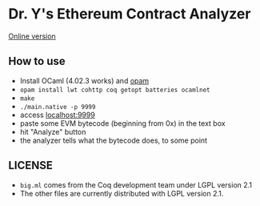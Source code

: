 # Dr. Y's Ethereum Contract Analyzer

[Online version](http://dry.yoichihirai.com/)

## How to use

* Install OCaml (4.02.3 works) and [opam](https://opam.ocaml.org/)
* `opam install lwt cohttp coq getopt batteries ocamlnet`
* `make`
* `./main.native -p 9999`
* access [localhost:9999](http://localhost:9999)
* paste some EVM bytecode (beginning from 0x) in the text box
* hit "Analyze" button
* the analyzer tells what the bytecode does, to some point

## LICENSE

* `big.ml` comes from the Coq development team under LGPL version 2.1
* The other files are currently distributed with LGPL version 2.1.

